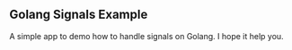 ## Golang Signals Example

A simple app to demo how to handle signals on Golang. I hope it help you.
